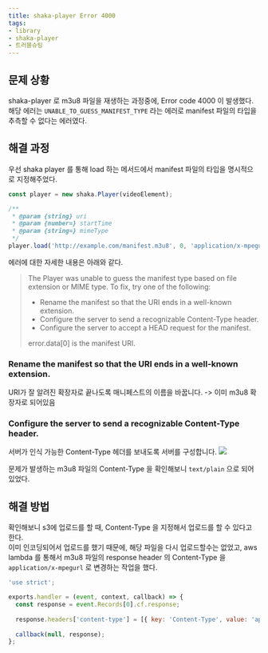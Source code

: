 ```yaml
---
title: shaka-player Error 4000
tags:
- library
- shaka-player
- 트러블슈팅
---
```


## 문제 상황

shaka-player 로 m3u8 파일을 재생하는 과정중에, Error code 4000 이 발생했다.  
해당 에러는 `UNABLE_TO_GUESS_MANIFEST_TYPE` 라는 에러로 manifest 파일의 타입을 추측할 수 없다는 에러였다.

## 해결 과정

우선 shaka player 를 통해 load 하는 메서드에서 manifest 파일의 타입을 명시적으로 지정해주었다.

```javascript
const player = new shaka.Player(videoElement);

/**
 * @param {string} uri
 * @param {number=} startTime
 * @param {string=} mimeType
 */
player.load('http://example.com/manifest.m3u8', 0, 'application/x-mpegurl');
```

에러에 대한 자세한 내용은 아래와 같다.
> The Player was unable to guess the manifest type based on file extension or MIME type. To fix, try one of the following:  
> - Rename the manifest so that the URI ends in a well-known extension.  
> - Configure the server to send a recognizable Content-Type header.  
> - Configure the server to accept a HEAD request for the manifest.  
> 
> error.data[0] is the manifest URI.

### Rename the manifest so that the URI ends in a well-known extension.
URI가 잘 알려진 확장자로 끝나도록 매니페스트의 이름을 바꿉니다. -> 이미 m3u8 확장자로 되어있음

### Configure the server to send a recognizable Content-Type header.
서버가 인식 가능한 Content-Type 헤더를 보내도록 서버를 구성합니다.
![](.shaka-player-error-4000_images/92edbb59.png)

문제가 발생하는 m3u8 파일의 Content-Type 을 확인해보니 `text/plain` 으로 되어있었다.

## 해결 방법
확인해보니 s3에 업로드를 할 때, Content-Type 을 지정해서 업로드를 할 수 있다고 한다.  
이미 인코딩되어서 업로드를 했기 때문에, 해당 파일을 다시 업로드할수는 없었고, aws lambda 를 통해서 m3u8 파일의 response header 의 Content-Type 을 `application/x-mpegurl` 로 변경하는 작업을 했다.

```javascript
'use strict';

exports.handler = (event, context, callback) => {
  const response = event.Records[0].cf.response;
  
  response.headers['content-type'] = [{ key: 'Content-Type', value: 'application/x-mpegurl' }];
  
  callback(null, response);
};
```



